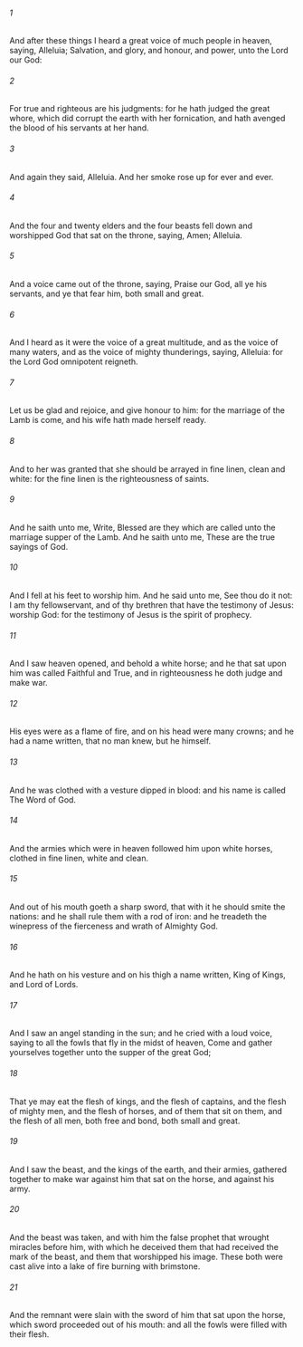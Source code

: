 ###### 1
And after these things I heard a great voice of much people in heaven, saying, Alleluia; Salvation, and glory, and honour, and power, unto the Lord our God:

###### 2
For true and righteous are his judgments: for he hath judged the great whore, which did corrupt the earth with her fornication, and hath avenged the blood of his servants at her hand.

###### 3
And again they said, Alleluia. And her smoke rose up for ever and ever.

###### 4
And the four and twenty elders and the four beasts fell down and worshipped God that sat on the throne, saying, Amen; Alleluia.

###### 5
And a voice came out of the throne, saying, Praise our God, all ye his servants, and ye that fear him, both small and great.

###### 6
And I heard as it were the voice of a great multitude, and as the voice of many waters, and as the voice of mighty thunderings, saying, Alleluia: for the Lord God omnipotent reigneth.

###### 7
Let us be glad and rejoice, and give honour to him: for the marriage of the Lamb is come, and his wife hath made herself ready.

###### 8
And to her was granted that she should be arrayed in fine linen, clean and white: for the fine linen is the righteousness of saints.

###### 9
And he saith unto me, Write, Blessed are they which are called unto the marriage supper of the Lamb. And he saith unto me, These are the true sayings of God.

###### 10
And I fell at his feet to worship him. And he said unto me, See thou do it not: I am thy fellowservant, and of thy brethren that have the testimony of Jesus: worship God: for the testimony of Jesus is the spirit of prophecy.

###### 11
And I saw heaven opened, and behold a white horse; and he that sat upon him was called Faithful and True, and in righteousness he doth judge and make war.

###### 12
His eyes were as a flame of fire, and on his head were many crowns; and he had a name written, that no man knew, but he himself.

###### 13
And he was clothed with a vesture dipped in blood: and his name is called The Word of God.

###### 14
And the armies which were in heaven followed him upon white horses, clothed in fine linen, white and clean.

###### 15
And out of his mouth goeth a sharp sword, that with it he should smite the nations: and he shall rule them with a rod of iron: and he treadeth the winepress of the fierceness and wrath of Almighty God.

###### 16
And he hath on his vesture and on his thigh a name written, King of Kings, and Lord of Lords.

###### 17
And I saw an angel standing in the sun; and he cried with a loud voice, saying to all the fowls that fly in the midst of heaven, Come and gather yourselves together unto the supper of the great God;

###### 18
That ye may eat the flesh of kings, and the flesh of captains, and the flesh of mighty men, and the flesh of horses, and of them that sit on them, and the flesh of all men, both free and bond, both small and great.

###### 19
And I saw the beast, and the kings of the earth, and their armies, gathered together to make war against him that sat on the horse, and against his army.

###### 20
And the beast was taken, and with him the false prophet that wrought miracles before him, with which he deceived them that had received the mark of the beast, and them that worshipped his image. These both were cast alive into a lake of fire burning with brimstone.

###### 21
And the remnant were slain with the sword of him that sat upon the horse, which sword proceeded out of his mouth: and all the fowls were filled with their flesh.

